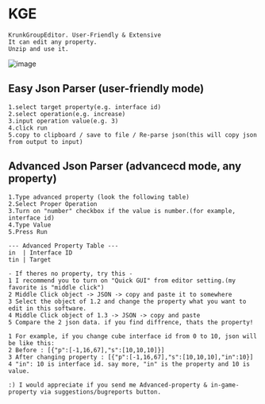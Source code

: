 # KGE
```
KrunkGroupEditor. User-Friendly & Extensive
It can edit any property.
Unzip and use it.
```
![image](https://user-images.githubusercontent.com/81292406/112314735-b6160900-8cec-11eb-8c65-fdffbf0f8260.png)

## Easy Json Parser (user-friendly mode)
```
1.select target property(e.g. interface id)
2.select operation(e.g. increase)
3.input operation value(e.g. 3)
4.click run
5.copy to clipboard / save to file / Re-parse json(this will copy json from output to input)
```

## Advanced Json Parser (advancecd mode, any property)
```
1.Type advanced property (look the following table)
2.Select Proper Operation
3.Turn on "number" checkbox if the value is number.(for example, interface id)
4.Type Value
5.Press Run
```
```
--- Advanced Property Table ---
in  | Interface ID
tin | Target
```
```
- If theres no property, try this -
1 I recommend you to turn on "Quick GUI" from editor setting.(my favorite is "middle click")
2 Middle Click object -> JSON -> copy and paste it to somewhere
3 Select the object of 1.2 and change the property what you want to edit in this software.
4 Middle Click object of 1.3 -> JSON -> copy and paste
5 Compare the 2 json data. if you find diffrence, thats the property!

1 For example, if you change cube interface id from 0 to 10, json will be like this:
2 Before : [{"p":[-1,16,67],"s":[10,10,10]}]
3 After changing property : [{"p":[-1,16,67],"s":[10,10,10],"in":10}]
4 "in": 10 is interface id. say more, "in" is the property and 10 is value.

:) I would appreciate if you send me Advanced-property & in-game-property via suggestions/bugreports button.
```
